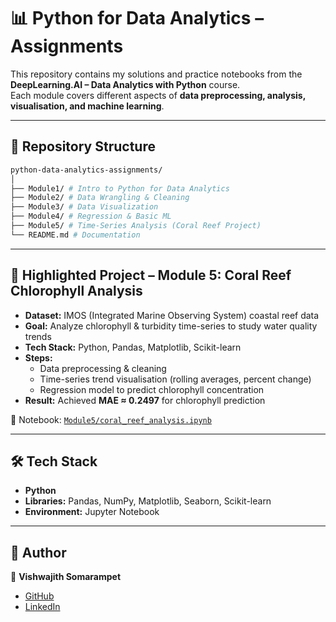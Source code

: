 # 📊 Python for Data Analytics – Assignments  

This repository contains my solutions and practice notebooks from the **DeepLearning.AI – Data Analytics with Python** course.  
Each module covers different aspects of **data preprocessing, analysis, visualisation, and machine learning**.  

---

## 📂 Repository Structure  

```bash
python-data-analytics-assignments/
│
├── Module1/ # Intro to Python for Data Analytics
├── Module2/ # Data Wrangling & Cleaning
├── Module3/ # Data Visualization
├── Module4/ # Regression & Basic ML
├── Module5/ # Time-Series Analysis (Coral Reef Project)
└── README.md # Documentation
```


---

## 🌊 Highlighted Project – Module 5: Coral Reef Chlorophyll Analysis  

- **Dataset:** IMOS (Integrated Marine Observing System) coastal reef data  
- **Goal:** Analyze chlorophyll & turbidity time-series to study water quality trends  
- **Tech Stack:** Python, Pandas, Matplotlib, Scikit-learn  
- **Steps:**  
  - Data preprocessing & cleaning  
  - Time-series trend visualisation (rolling averages, percent change)  
  - Regression model to predict chlorophyll concentration  
- **Result:** Achieved **MAE ≈ 0.2497** for chlorophyll prediction  

📌 Notebook: [`Module5/coral_reef_analysis.ipynb`](Module-5%20Analyzing%20Chlorophyll%20levels%20in%20Australian%20Coral%20Reefs/C3M5_Assignment.ipynb)

---

## 🛠️ Tech Stack  
- **Python**  
- **Libraries:** Pandas, NumPy, Matplotlib, Seaborn, Scikit-learn  
- **Environment:** Jupyter Notebook  

---

## 📎 Author  
👤 **Vishwajith Somarampet**  
- [GitHub](https://github.com/Vishwajith31)  
- [LinkedIn](https://linkedin.com/in/vishwajithsoma31)  

